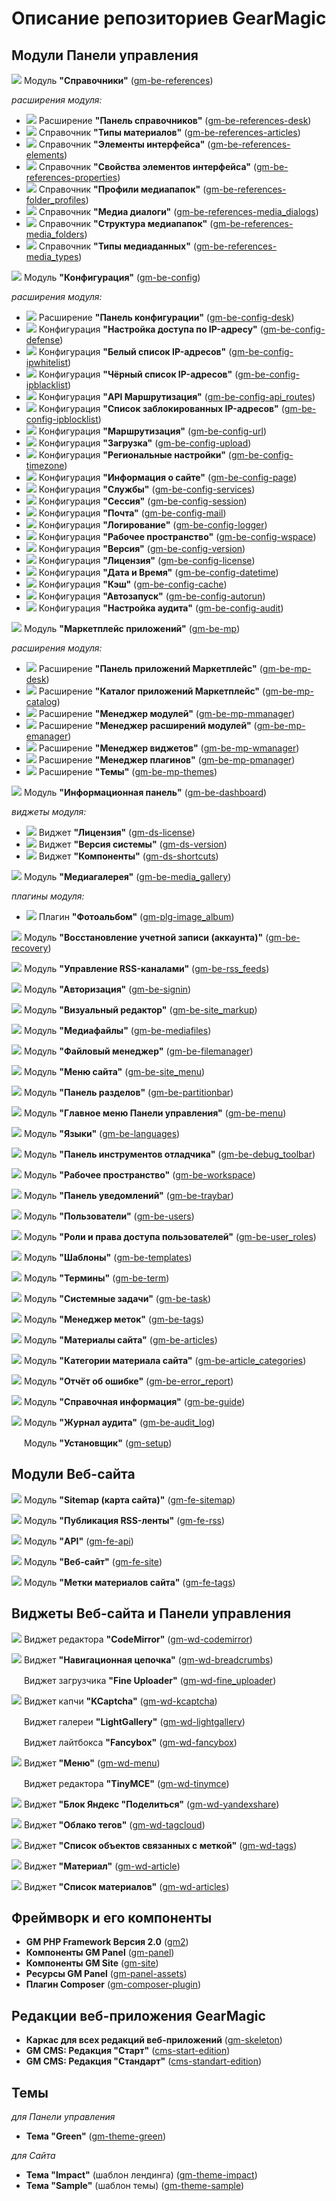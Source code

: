 # Описание репозиториев GearMagic

## Модули Панели управления
<img src="https://raw.githubusercontent.com/gearmagicru/gm-be-reference/refs/heads/main/assets/images/icon_small.svg"> Модуль **"Справочники"** ([gm-be-references](https://github.com/gearmagicru/gm-be-reference))

_расширения модуля:_
* <img src="https://github.com/gearmagicru/gm-be-references-desk/blob/master/assets/images/icon_small.svg"> Расширение **"Панель справочников"** ([gm-be-references-desk](https://github.com/gearmagicru/gm-be-references-desk))
* <img src="https://github.com/gearmagicru/gm-be-references-articles/blob/master/assets/images/icon_small.svg"> Справочник **"Типы материалов"** ([gm-be-references-articles](https://github.com/gearmagicru/gm-be-references-articles))
* <img src="https://github.com/gearmagicru/gm-be-references-elements/blob/main/assets/images/icon_small.svg"> Справочник **"Элементы интерфейса"** ([gm-be-references-elements](https://github.com/gearmagicru/gm-be-references-elements))
* <img src="https://github.com/gearmagicru/gm-be-references-properties/blob/main/assets/images/icon_small.svg"> Справочник **"Свойства элементов интерфейса"** ([gm-be-references-properties](https://github.com/gearmagicru/gm-be-references-properties ))
* <img src="https://github.com/gearmagicru/gm-be-references-folder_profiles/blob/main/assets/images/icon_small.svg"> Справочник **"Профили медиапапок"** ([gm-be-references-folder_profiles](https://github.com/gearmagicru/gm-be-references-folder_profiles))
* <img src="https://github.com/gearmagicru/gm-be-references-media_dialogs/blob/main/assets/images/icon_small.svg"> Справочник **"Медиа диалоги"** ([gm-be-references-media_dialogs](https://github.com/gearmagicru/gm-be-references-media_dialogs))
* <img src="https://github.com/gearmagicru/gm-be-references-media_folders/blob/main/assets/images/icon_small.svg"> Справочник **"Структура медиапапок"** ([gm-be-references-media_folders](https://github.com/gearmagicru/gm-be-references-media_folders))
* <img src="https://github.com/gearmagicru/gm-be-references-media_types/blob/main/assets/images/icon_small.svg"> Справочник **"Типы медиаданных"** ([gm-be-references-media_types](https://github.com/gearmagicru/gm-be-references-media_types))

<img src="https://github.com/gearmagicru/gm-be-config/blob/master/assets/images/icon_small.svg"> Модуль **"Конфигурация"** ([gm-be-config](https://github.com/gearmagicru/gm-be-config))

_расширения модуля:_
* <img src="https://github.com/gearmagicru/gm-be-config-desk/blob/master/assets/images/icon_small.svg"> Расширение **"Панель конфигурации"** ([gm-be-config-desk](https://github.com/gearmagicru/gm-be-config-desk))
* <img src="https://github.com/gearmagicru/gm-be-config-defense/blob/master/assets/images/icon_small.svg"> Конфигурация **"Настройка доступа по IP-адресу"** ([gm-be-config-defense](https://github.com/gearmagicru/gm-be-config-defense))
* <img src="https://github.com/gearmagicru/gm-be-config-ipwhitelist/blob/master/assets/images/icon_small.svg"> Конфигурация **"Белый список IP-адресов"** ([gm-be-config-ipwhitelist](https://github.com/gearmagicru/gm-be-config-ipwhitelist))
* <img src="https://github.com/gearmagicru/gm-be-config-ipblacklist/blob/master/assets/images/icon_small.svg"> Конфигурация **"Чёрный список IP-адресов"** ([gm-be-config-ipblacklist](https://github.com/gearmagicru/gm-be-config-ipblacklist))
* <img src="https://github.com/gearmagicru/gm-be-config-api_routes/blob/master/assets/images/icon_small.svg"> Конфигурация **"API Маршрутизация"** ([gm-be-config-api_routes](https://github.com/gearmagicru/gm-be-config-api_routes))
* <img src="https://github.com/gearmagicru/gm-be-config-ipblocklist/blob/master/assets/images/icon_small.svg"> Конфигурация **"Список заблокированных IP-адресов"** ([gm-be-config-ipblocklist](https://github.com/gearmagicru/gm-be-config-ipblocklist))
* <img src="https://github.com/gearmagicru/gm-be-config-url/blob/master/assets/images/icon_small.svg"> Конфигурация **"Маршрутизация"** ([gm-be-config-url](https://github.com/gearmagicru/gm-be-config-url))
* <img src="https://github.com/gearmagicru/gm-be-config-upload/blob/master/assets/images/icon_small.svg"> Конфигурация **"Загрузка"** ([gm-be-config-upload](https://github.com/gearmagicru/gm-be-config-upload))
* <img src="https://github.com/gearmagicru/gm-be-config-timezone/blob/master/assets/images/icon_small.svg"> Конфигурация **"Региональные настройки"** ([gm-be-config-timezone](https://github.com/gearmagicru/gm-be-config-timezone))
* <img src="https://github.com/gearmagicru/gm-be-config-page/blob/master/assets/images/icon_small.svg"> Конфигурация **"Информация о сайте"** ([gm-be-config-page](https://github.com/gearmagicru/gm-be-config-page))
* <img src="https://github.com/gearmagicru/gm-be-config-services/blob/master/assets/images/icon_small.svg"> Конфигурация **"Службы"** ([gm-be-config-services](https://github.com/gearmagicru/gm-be-config-services))
* <img src="https://github.com/gearmagicru/gm-be-config-session/blob/master/assets/images/icon_small.svg"> Конфигурация **"Сессия"** ([gm-be-config-session](https://github.com/gearmagicru/gm-be-config-session))
* <img src="https://github.com/gearmagicru/gm-be-config-mail/blob/master/assets/images/icon_small.svg"> Конфигурация **"Почта"** ([gm-be-config-mail](https://github.com/gearmagicru/gm-be-config-mail))
* <img src="https://github.com/gearmagicru/gm-be-config-logger/blob/master/assets/images/icon_small.svg"> Конфигурация **"Логирование"** ([gm-be-config-logger](https://github.com/gearmagicru/gm-be-config-logger))
* <img src="https://github.com/gearmagicru/gm-be-config-wspace/blob/master/assets/images/icon_small.svg"> Конфигурация **"Рабочее пространство"** ([gm-be-config-wspace](https://github.com/gearmagicru/gm-be-config-wspace))
* <img src="https://github.com/gearmagicru/gm-be-config-version/blob/master/assets/images/icon_small.svg"> Конфигурация **"Версия"** ([gm-be-config-version](https://github.com/gearmagicru/gm-be-config-version))
* <img src="https://github.com/gearmagicru/gm-be-config-license/blob/master/assets/images/icon_small.svg"> Конфигурация **"Лицензия"** ([gm-be-config-license](https://github.com/gearmagicru/gm-be-config-license))
* <img src="https://github.com/gearmagicru/gm-be-config-datetime/blob/master/assets/images/icon_small.svg"> Конфигурация **"Дата и Время"** ([gm-be-config-datetime](https://github.com/gearmagicru/gm-be-config-datetime))
* <img src="https://github.com/gearmagicru/gm-be-config-cache/blob/master/assets/images/icon_small.svg"> Конфигурация **"Кэш"** ([gm-be-config-cache](https://github.com/gearmagicru/gm-be-config-cache))
* <img src="https://github.com/gearmagicru/gm-be-config-autorun/blob/master/assets/images/icon_small.svg"> Конфигурация **"Автозапуск"** ([gm-be-config-autorun](https://github.com/gearmagicru/gm-be-config-autorun))
* <img src="https://github.com/gearmagicru/gm-be-config-audit/blob/master/assets/images/icon_small.svg"> Конфигурация **"Настройка аудита"** ([gm-be-config-audit](https://github.com/gearmagicru/gm-be-config-audit))

<img src="https://github.com/gearmagicru/gm-be-mp/blob/master/assets/images/icon_small.svg"> Модуль **"Маркетплейс приложений"** ([gm-be-mp](https://github.com/gearmagicru/gm-be-mp))

_расширения модуля:_
* <img src="https://github.com/gearmagicru/gm-be-mp-desk/blob/master/assets/images/icon_small.svg"> Расширение **"Панель приложений Маркетплейс"** ([gm-be-mp-desk](https://github.com/gearmagicru/gm-be-mp-desk))
* <img src="https://github.com/gearmagicru/gm-be-mp-catalog/blob/master/assets/images/icon_small.svg"> Расширение **"Каталог приложений Маркетплейс"** ([gm-be-mp-catalog](https://github.com/gearmagicru/gm-be-mp-catalog))
* <img src="https://github.com/gearmagicru/gm-be-mp-mmanager/blob/master/assets/images/icon_small.svg"> Расширение **"Менеджер модулей"** ([gm-be-mp-mmanager](https://github.com/gearmagicru/gm-be-mp-mmanager))
* <img src="https://github.com/gearmagicru/gm-be-mp-emanager/blob/master/assets/images/icon_small.svg"> Расширение **"Менеджер расширений модулей"** ([gm-be-mp-emanager](https://github.com/gearmagicru/gm-be-mp-emanager))
* <img src="https://github.com/gearmagicru/gm-be-mp-wmanager/blob/master/assets/images/icon_small.svg"> Расширение **"Менеджер виджетов"** ([gm-be-mp-wmanager](https://github.com/gearmagicru/gm-be-mp-wmanager))
* <img src="https://github.com/gearmagicru/gm-be-mp-pmanager/blob/master/assets/images/icon_small.svg"> Расширение **"Менеджер плагинов"** ([gm-be-mp-pmanager](https://github.com/gearmagicru/gm-be-mp-pmanager))
* <img src="https://github.com/gearmagicru/gm-be-mp-themes/blob/master/assets/images/icon_small.svg"> Расширение **"Темы"** ([gm-be-mp-themes](https://github.com/gearmagicru/gm-be-mp-themes))

<img src="https://github.com/gearmagicru/gm-be-dashboard/blob/master/assets/images/icon_small.svg"> Модуль **"Информационная панель"** ([gm-be-dashboard](https://github.com/gearmagicru/gm-be-dashboard))

_виджеты модуля:_
* <img src="https://github.com/gearmagicru/gm-ds-license/blob/master/assets/images/icon_small.svg">  Виджет **"Лицензия"** ([gm-ds-license](https://github.com/gearmagicru/gm-ds-license))
* <img src="https://github.com/gearmagicru/gm-ds-version/blob/master/assets/images/icon_small.svg"> Виджет **"Версия системы"** ([gm-ds-version](https://github.com/gearmagicru/gm-ds-version))
* <img src="https://github.com/gearmagicru/gm-ds-shortcuts/blob/master/assets/images/icon_small.svg"> Виджет **"Компоненты"** ([gm-ds-shortcuts](https://github.com/gearmagicru/gm-ds-shortcuts))

<img src="https://github.com/gearmagicru/gm-be-media_gallery/blob/master/assets/images/icon_small.svg"> Модуль **"Медиагалерея"** ([gm-be-media_gallery](https://github.com/gearmagicru/gm-be-media_gallery))

_плагины модуля:_
* <img src="https://github.com/gearmagicru/gm-plg-image_album/blob/master/assets/images/icon_small.svg">  Плагин **"Фотоальбом"** ([gm-plg-image_album](https://github.com/gearmagicru/gm-plg-image_album))

<img src="https://github.com/gearmagicru/gm-be-recovery/blob/master/assets/images/icon_small.svg"> Модуль **"Восстановление учетной записи (аккаунта)"** ([gm-be-recovery](https://github.com/gearmagicru/gm-be-recovery))

<img src="https://github.com/gearmagicru/gm-be-rss_feeds/blob/master/assets/images/icon_small.svg"> Модуль **"Управление RSS-каналами"** ([gm-be-rss_feeds](https://github.com/gearmagicru/gm-be-rss_feeds))

<img src="https://github.com/gearmagicru/gm-be-signin/blob/master/assets/images/icon_small.svg"> Модуль **"Авторизация"** ([gm-be-signin](https://github.com/gearmagicru/gm-be-signin))

<img src="https://github.com/gearmagicru/gm-be-site_markup/blob/master/assets/images/icon_small.svg"> Модуль **"Визуальный редактор"** ([gm-be-site_markup](https://github.com/gearmagicru/gm-be-site_markup))

<img src="https://github.com/gearmagicru/gm-be-mediafiles/blob/main/assets/images/icon_small.svg"> Модуль **"Медиафайлы"** ([gm-be-mediafiles](https://github.com/gearmagicru/gm-be-mediafiles))

<img src="https://github.com/gearmagicru/gm-be-filemanager/blob/main/assets/images/icon_small.svg"> Модуль **"Файловый менеджер"** ([gm-be-filemanager](https://github.com/gearmagicru/gm-be-filemanager))

<img src="https://github.com/gearmagicru/gm-be-site_menu/blob/master/assets/images/icon_small.svg"> Модуль **"Меню сайта"** ([gm-be-site_menu](https://github.com/gearmagicru/gm-be-site_menu))

<img src="https://github.com/gearmagicru/gm-be-partitionbar/blob/master/assets/images/icon_small.svg"> Модуль **"Панель разделов"** ([gm-be-partitionbar](https://github.com/gearmagicru/gm-be-partitionbar))

<img src="https://raw.githubusercontent.com/gearmagicru/gm-be-menu/refs/heads/master/assets/images/icon_small.svg"> Модуль **"Главное меню Панели управления"** ([gm-be-menu](https://github.com/gearmagicru/gm-be-menu))

<img src="https://github.com/gearmagicru/gm-be-languages/blob/master/assets/images/icon_small.svg"> Модуль **"Языки"** ([gm-be-languages](https://github.com/gearmagicru/gm-be-languages))

<img src="https://github.com/gearmagicru/gm-be-debug_toolbar/blob/master/assets/images/icon_small.svg"> Модуль **"Панель инструментов отладчика"** ([gm-be-debug_toolbar](https://github.com/gearmagicru/gm-be-debug_toolbar))

<img src="https://github.com/gearmagicru/gm-be-workspace/blob/master/assets/images/icon_small.svg"> Модуль **"Рабочее пространство"** ([gm-be-workspace](https://github.com/gearmagicru/gm-be-workspace))

<img src="https://github.com/gearmagicru/gm-be-traybar/blob/master/assets/images/icon_small.svg"> Модуль **"Панель уведомлений"** ([gm-be-traybar](https://github.com/gearmagicru/gm-be-traybar))

<img src="https://github.com/gearmagicru/gm-be-users/blob/master/assets/images/icon_small.svg"> Модуль **"Пользователи"** ([gm-be-users](https://github.com/gearmagicru/gm-be-users))

<img src="https://github.com/gearmagicru/gm-be-user_roles/blob/master/assets/images/icon_small.svg"> Модуль **"Роли и права доступа пользователей"** ([gm-be-user_roles](https://github.com/gearmagicru/gm-be-user_roles))

<img src="https://github.com/gearmagicru/gm-be-templates/blob/master/assets/images/icon_small.svg"> Модуль **"Шаблоны"** ([gm-be-templates](https://github.com/gearmagicru/gm-be-templates))

<img src="https://github.com/gearmagicru/gm-be-terms/blob/master/assets/images/icon_small.svg"> Модуль **"Термины"** ([gm-be-term](https://github.com/gearmagicru/gm-be-terms))

<img src="https://github.com/gearmagicru/gm-be-task/blob/master/assets/images/icon_small.svg"> Модуль **"Системные задачи"** ([gm-be-task](https://github.com/gearmagicru/gm-be-task))

<img src="https://github.com/gearmagicru/gm-be-tags/blob/master/assets/images/icon_small.svg"> Модуль **"Менеджер меток"** ([gm-be-tags](https://github.com/gearmagicru/gm-be-tags))

<img src="https://github.com/gearmagicru/gm-be-articles/blob/master/assets/images/icon_small.svg"> Модуль **"Материалы сайта"** ([gm-be-articles](https://github.com/gearmagicru/gm-be-articles))

<img src="https://github.com/gearmagicru/gm-be-article_categories/blob/master/assets/images/icon_small.svg"> Модуль **"Категории материала сайта"** ([gm-be-article_categories](https://github.com/gearmagicru/gm-be-article_categories))

<img src="https://github.com/gearmagicru/gm-be-error_report/blob/master/assets/images/icon_small.svg"> Модуль **"Отчёт об ошибке"** ([gm-be-error_report](https://github.com/gearmagicru/gm-be-error_report))

<img src="https://github.com/gearmagicru/gm-be-guide/blob/master/assets/images/icon_small.svg"> Модуль **"Справочная информация"** ([gm-be-guide](https://github.com/gearmagicru/gm-be-guide))

<img src="https://github.com/gearmagicru/gm-be-audit_log/blob/master/assets/images/icon_small.svg"> Модуль **"Журнал аудита"** ([gm-be-audit_log](https://github.com/gearmagicru/gm-be-audit_log))

<img src="https://raw.githubusercontent.com/gearmagicru/gm-setup/refs/heads/master/assets/ico/favicon.svg" height="16px"> Модуль **"Установщик"** ([gm-setup](https://github.com/gearmagicru/gm-setup))

## Модули Веб-сайта

<img src="https://raw.githubusercontent.com/gearmagicru/gm-fe-sitemap/refs/heads/main/assets/images/icon_small.svg"> Модуль **"Sitemap (карта сайта)"** ([gm-fe-sitemap](https://github.com/gearmagicru/gm-fe-sitemap))

<img src="https://raw.githubusercontent.com/gearmagicru/gm-fe-rss/refs/heads/main/assets/images/icon_small.svg"> Модуль **"Публикация RSS-ленты"** ([gm-fe-rss](https://github.com/gearmagicru/gm-fe-rss))

<img src="https://raw.githubusercontent.com/gearmagicru/gm-fe-api/refs/heads/main/assets/images/icon_small.svg"> Модуль **"API"** ([gm-fe-api](https://github.com/gearmagicru/gm-fe-api))

<img src="https://raw.githubusercontent.com/gearmagicru/gm-fe-site/refs/heads/main/assets/images/icon_small.svg"> Модуль **"Веб-сайт"** ([gm-fe-site](https://github.com/gearmagicru/gm-fe-site))

<img src="https://raw.githubusercontent.com/gearmagicru/gm-fe-tags/refs/heads/main/assets/images/icon_small.svg"> Модуль **"Метки материалов сайта"** ([gm-fe-tags](https://github.com/gearmagicru/gm-fe-tags))

## Виджеты Веб-сайта и Панели управления
<img src="https://raw.githubusercontent.com/gearmagicru/gm-wd-codemirror/refs/heads/master/assets/images/icon_small.svg"> Виджет редактора **"CodeMirror"** ([gm-wd-codemirror](https://github.com/gearmagicru/gm-wd-codemirror))

<img src="https://raw.githubusercontent.com/gearmagicru/gm-wd-breadcrumbs/refs/heads/main/assets/images/icon_small.svg"> Виджет **"Навигационная цепочка"** ([gm-wd-breadcrumbs](https://github.com/gearmagicru/gm-wd-breadcrumbs))

<img src="https://github.com/gearmagicru/gm-wd-fine_uploader/blob/main/assets/images/icon.png?raw=true" height="16px"> Виджет загрузчика **"Fine Uploader"** ([gm-wd-fine_uploader](https://github.com/gearmagicru/gm-wd-fine_uploader))

<img src="https://raw.githubusercontent.com/gearmagicru/gm-wd-kcaptcha/refs/heads/main/assets/images/icon_small.svg"> Виджет капчи **"KCaptcha"** ([gm-wd-kcaptcha](https://github.com/gearmagicru/gm-wd-kcaptcha))

<img src="https://raw.githubusercontent.com/gearmagicru/gm-wd-lightgallery/refs/heads/main/assets/images/icon_small.svg" height="16px"> Виджет галереи **"LightGallery"** ([gm-wd-lightgallery](https://github.com/gearmagicru/gm-wd-lightgallery))

<img src="https://raw.githubusercontent.com/gearmagicru/gm-wd-fancybox/refs/heads/master/assets/images/icon_small.svg" height="16px"> Виджет лайтбокса **"Fancybox"** ([gm-wd-fancybox](https://github.com/gearmagicru/gm-wd-fancybox))

<img src="https://raw.githubusercontent.com/gearmagicru/gm-wd-menu/refs/heads/master/assets/images/icon_small.svg"> Виджет **"Меню"** ([gm-wd-menu](https://github.com/gearmagicru/gm-wd-menu))

<img src="https://raw.githubusercontent.com/gearmagicru/gm-wd-tinymce/refs/heads/master/assets/images/icon_small.svg" height="16px"> Виджет редактора **"TinyMCE"** ([gm-wd-tinymce](https://github.com/gearmagicru/gm-wd-tinymce))

<img src="https://raw.githubusercontent.com/gearmagicru/gm-wd-yandexshare/refs/heads/master/assets/images/icon_small.svg"> Виджет **"Блок Яндекс "Поделиться"** ([gm-wd-yandexshare](https://github.com/gearmagicru/gm-wd-yandexshare))

<img src="https://raw.githubusercontent.com/gearmagicru/gm-wd-tagcloud/refs/heads/master/assets/images/icon_small.svg"> Виджет **"Облако тегов"** ([gm-wd-tagcloud](https://github.com/gearmagicru/gm-wd-tagcloud))

<img src="https://raw.githubusercontent.com/gearmagicru/gm-wd-tags/refs/heads/master/assets/images/icon_small.svg"> Виджет **"Список объектов связанных с меткой"** ([gm-wd-tags](https://github.com/gearmagicru/gm-wd-tags))

<img src="https://raw.githubusercontent.com/gearmagicru/gm-wd-article/refs/heads/master/assets/images/icon_small.svg"> Виджет **"Материал"** ([gm-wd-article](https://github.com/gearmagicru/gm-wd-article))

<img src="https://raw.githubusercontent.com/gearmagicru/gm-wd-articles/refs/heads/master/assets/images/icon_small.svg"> Виджет **"Список материалов"** ([gm-wd-articles](https://github.com/gearmagicru/gm-wd-articles))

## Фреймворк и его компоненты
- **GM PHP Framework Версия 2.0** ([gm2](https://github.com/gearmagicru/gm2))
- **Компоненты GM Panel** ([gm-panel](https://github.com/gearmagicru/gm-panel))
- **Компоненты GM Site** ([gm-site](https://github.com/gearmagicru/gm-site))
- **Ресурсы GM Panel** ([gm-panel-assets](https://github.com/gearmagicru/gm-panel-assets))
- **Плагин Composer** ([gm-composer-plugin](https://github.com/gearmagicru/gm-composer-plugin))

## Редакции веб-приложения GearMagic
- **Каркас для всех редакций веб-приложений** ([gm-skeleton](https://github.com/gearmagicru/gm-skeleton))
- **GM CMS: Редакция "Старт"** ([cms-start-edition](https://github.com/gearmagicru/cms-start-edition))
- **GM CMS: Редакция "Стандарт"** ([cms-standart-edition](https://github.com/gearmagicru/cms-standart-edition))

## Темы
_для Панели управления_
- **Тема "Green"** ([gm-theme-green](https://github.com/gearmagicru/gm-theme-green))

_для Сайта_
- **Тема "Impact"** (шаблон лендинга) ([gm-theme-impact](https://github.com/gearmagicru/gm-theme-impact))
- **Тема "Sample"** (шаблон темы) ([gm-theme-sample](https://github.com/gearmagicru/gm-theme-sample))
